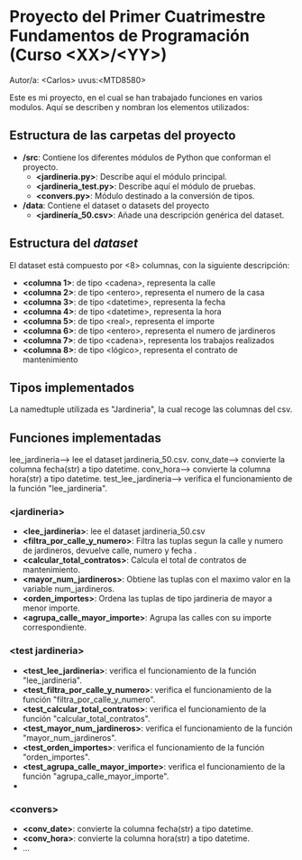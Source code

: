 # Proyecto del Primer Cuatrimestre Fundamentos de Programación (Curso  \<XX\>/\<YY\>)
Autor/a: \<Carlos\>   uvus:\<MTD8580\>

Este es mi proyecto, en el cual se han trabajado funciones en varios modulos.
Aquí se describen y nombran los elementos utilizados:


## Estructura de las carpetas del proyecto

* **/src**: Contiene los diferentes módulos de Python que conforman el proyecto.
  * **\<jardineria.py\>**: Describe aquí el módulo principal.
  * **\<jardineria_test.py\>**: Describe aquí el módulo de pruebas.
  * **\<convers.py\>**: Módulo destinado a la conversión de tipos. 
* **/data**: Contiene el dataset o datasets del proyecto
    * **\<jardinería_50.csv\>**: Añade una descripción genérica del dataset.
    
## Estructura del *dataset*

El dataset está compuesto por \<8\> columnas, con la siguiente descripción:

* **\<columna 1>**: de tipo \<cadena\>, representa la calle
* **\<columna 2>**: de tipo \<entero\>, representa el numero de la casa
* **\<columna 3>**: de tipo \<datetime\>, representa la fecha 
* **\<columna 4>**: de tipo \<datetime\>, representa la hora
* **\<columna 5>**: de tipo \<real\>, representa el importe
* **\<columna 6>**: de tipo \<entero\>, representa el numero de jardineros
* **\<columna 7>**: de tipo \<cadena\>, representa los trabajos realizados
* **\<columna 8>**: de tipo \<lógico\>, representa el contrato de mantenimiento

## Tipos implementados

La namedtuple utilizada es "Jardineria", la cual recoge las columnas del csv.

## Funciones implementadas
lee_jardineria--> lee el dataset jardineria_50.csv.
conv_date--> convierte la columna fecha(str) a tipo datetime.
conv_hora--> convierte la columna hora(str) a tipo datetime.
test_lee_jardineria--> verifica el funcionamiento de la función "lee_jardineria".

### \<jardineria\>

* **<lee_jardineria>**: lee el dataset jardineria_50.csv
* **<filtra_por_calle_y_numero>**: Filtra las tuplas segun la calle y numero de jardineros, devuelve calle, numero y fecha .
* **<calcular_total_contratos>**: Calcula el total de contratos de mantenimiento.
* **<mayor_num_jardineros>**: Obtiene las tuplas con el maximo valor en la variable num_jardineros.
* **<orden_importes>**: Ordena las tuplas de tipo jardineria de mayor a menor importe.
* **<agrupa_calle_mayor_importe>**: Agrupa las calles con su importe correspondiente.

### \<test jardineria\>

* **<test_lee_jardineria>**: verifica el funcionamiento de la función "lee_jardineria".
* **<test_filtra_por_calle_y_numero>**: verifica el funcionamiento de la función "filtra_por_calle_y_numero".
* **<test_calcular_total_contratos>**: verifica el funcionamiento de la función "calcular_total_contratos".
* **<test_mayor_num_jardineros>**: verifica el funcionamiento de la función "mayor_num_jardineros".
* **<test_orden_importes>**: verifica el funcionamiento de la función "orden_importes".
* **<test_agrupa_calle_mayor_importe>**: verifica el funcionamiento de la función "agrupa_calle_mayor_importe".
* 
### \<convers\>

* **<conv_date>**: convierte la columna fecha(str) a tipo datetime.
* **<conv_hora>**: convierte la columna hora(str) a tipo datetime.
* ...
